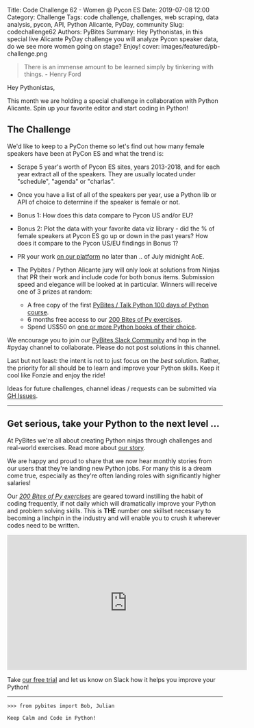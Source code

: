 Title: Code Challenge 62 - Women @ Pycon ES
Date: 2019-07-08 12:00
Category: Challenge
Tags: code challenge, challenges, web scraping, data analysis, pycon, API, Python Alicante, PyDay, community
Slug: codechallenge62
Authors: PyBites
Summary: Hey Pythonistas, in this special live Alicante PyDay challenge you will analyze Pycon speaker data, do we see more women going on stage? Enjoy!
cover: images/featured/pb-challenge.png

> There is an immense amount to be learned simply by tinkering with things. - Henry Ford

Hey Pythonistas,

This month we are holding a special challenge in collaboration with Python Alicante. Spin up your favorite editor and start coding in Python!

## The Challenge

We'd like to keep to a PyCon theme so let's find out how many female speakers have been at PyCon ES and what the trend is:

- Scrape 5 year's worth of Pycon ES sites, years 2013-2018, and for each year extract all of the speakers. They are usually located under "schedule", "agenda" or "charlas".

- Once you have a list of all of the speakers per year, use a Python lib or API of choice to determine if the speaker is female or not.

- Bonus 1: How does this data compare to Pycon US and/or EU?

- Bonus 2: Plot the data with your favorite data viz library - did the % of female speakers at Pycon ES go up or down in the past years? How does it compare to the Pycon US/EU findings in Bonus 1?

- PR your work [on our platform](https://codechalleng.es/challenges/) no later than .. of July midnight AoE.

- The Pybites / Python Alicante jury will only look at solutions from Ninjas that PR their work and include code for both bonus items. Submission speed and elegance will be looked at in particular. Winners will receive one of 3 prizes at random: 

	- A free copy of the first [PyBites / Talk Python 100 days of Python course](https://talkpython.fm/100days?utm_source=pybites).
	- 6 months free access to our [200 Bites of Py exercises](https://codechalleng.es/bites/).
	- Spend US$50 on [one or more Python books of their choice](https://www.amazon.com/s?k=python&i=stripbooks-intl-ship&ref=nb_sb_noss_2).

We encourage you to join our [PyBites Slack Community](https://join.slack.com/t/pybites/shared_invite/enQtNDAxODc0MjEyODM2LTNiZjljNTI2NGJiNWI0MTRkNjY4YzQ1ZWU4MmQzNWQyN2Q4ZTQzMTk0NzkyZTRmMThlNmQzYTk5Y2Y5ZDM4NDU) and hop in the #pyday channel to collaborate. Please do not post solutions in this channel. 

Last but not least: the intent is not to just focus on the _best_ solution. Rather, the priority for all should be to learn and improve your Python skills. Keep it cool like Fonzie and enjoy the ride!

Ideas for future challenges, channel ideas / requests can be submitted via [GH Issues](https://github.com/pybites/challenges/issues).

---

## Get serious, take your Python to the next level ...

At PyBites we're all about creating Python ninjas through challenges and real-world exercises. Read more about [our story](https://pybit.es/special-learning-python.html).

We are happy and proud to share that we now hear monthly stories from our users that they're landing new Python jobs. For many this is a dream come true, especially as they're often landing roles with significantly higher salaries!

Our _[200 Bites of Py exercises](https://codechalleng.es/bites/)_ are geared toward instilling the habit of coding frequently, if not daily which will dramatically improve your Python and problem solving skills. This is __THE__ number one skillset necessary to becoming a linchpin in the industry and will enable you to crush it wherever codes need to be written.

<iframe width="560" height="315" src="https://www.youtube.com/embed/5AQg2UxvXbI" frameborder="0" allow="accelerometer; autoplay; encrypted-media; gyroscope; picture-in-picture" allowfullscreen></iframe>

Take [our free trial](https://codechalleng.es) and let us know on Slack how it helps you improve your Python!

---

	>>> from pybites import Bob, Julian

	Keep Calm and Code in Python!
